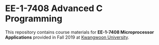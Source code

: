# EE-1-7408 Advanced C Programming

This repository contains course materials for __EE-1-7408 Microprocessor Applications__ provided in Fall 2019 at [Kwangwoon University](http://www.kw.ac.kr/).